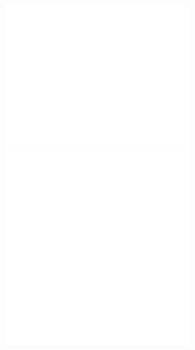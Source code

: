 ![Metrics](/github-metrics.svg)
![Metrics Calendar](/metrics.plugin.isocalendar.fullyear.svg)
![Metrics Stargazers](/metrics.plugin.stargazers.svg)
